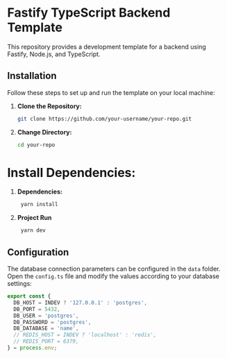 # Fastify TypeScript Backend Template

This repository provides a development template for a backend using Fastify, Node.js, and TypeScript.

## Installation

Follow these steps to set up and run the template on your local machine:

1. **Clone the Repository:**
   ```bash
   git clone https://github.com/your-username/your-repo.git

1. **Change Directory:**
   ```bash
   cd your-repo
   
# Install Dependencies:
1. **Dependencies:**
   ```bash
    yarn install
2. **Project Run**
   ```bash
    yarn dev

## Configuration

The database connection parameters can be configured in the `data` folder. Open the `config.ts` file and modify the values according to your database settings:

```typescript
export const {
  DB_HOST = INDEV ? '127.0.0.1' : 'postgres',
  DB_PORT = 5432,
  DB_USER = 'postgres',
  DB_PASSWORD = 'postgres',
  DB_DATABASE = 'name',
  // REDIS_HOST = INDEV ? 'localhost' : 'redis',
  // REDIS_PORT = 6379,
} = process.env;
